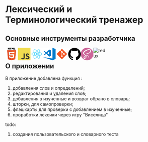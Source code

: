 # Лексический и Терминологический тренажер

## Основные инструменты разработчика

<img align="left" alt="HTML5" width="40px" src="https://github.com/AndrewMosh/AndrewMosh/blob/main/icons/html5.png"/>
<img align="left" alt="JS" width="40px" src="https://github.com/AndrewMosh/AndrewMosh/blob/main/icons/javascript.png"/>
<img align="left" alt="React" width="40px" src="https://github.com/AndrewMosh/AndrewMosh/blob/main/icons/react.png"/>
<img align="left" alt="VS" width="40px" src="https://github.com/AndrewMosh/AndrewMosh/blob/main/icons/vs-code.png"/>
<img align="left" alt="Git" width="40px" src="https://github.com/AndrewMosh/AndrewMosh/blob/main/icons/git.png"/>
<img align="left" alt="GitHub" width="40px" src="https://github.com/AndrewMosh/AndrewMosh/blob/main/icons/github.png"/>
<img align="left" alt="Sass" width="40px" src="https://github.com/AndrewMosh/AndrewMosh/blob/main/icons/free-icon-sass-5968358.png"/>
<img align="left" alt="redux" width="40px" src="https://github.com/AndrewMosh/AndrewMosh/blob/main/icons/redux-icon.svg"/>

<br>

## О приложении

В приложение добавлена функция : <br>

1. добавления слов и определений;
2. редактирования и удаления слов;
3. добавления в изученные и возврат обрано в словарь;
4. шторки, для самопроверки;
5. флэшкарты для проверки с добавлением в изученные;
6. проработки лексики через игру "Виселица" <br>

todo:<br>

1. создания пользовательского и словарного теста
